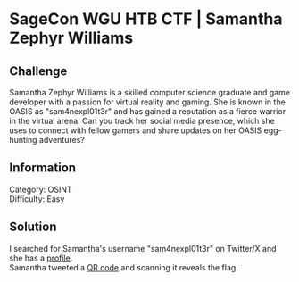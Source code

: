 # SageCon WGU HTB CTF | Samantha Zephyr Williams

## Challenge
Samantha Zephyr Williams is a skilled computer science graduate and game developer with a passion for virtual reality and gaming. She is known in the OASIS as "sam4nexpl01t3r" and has gained a reputation as a fierce warrior in the virtual arena. Can you track her social media presence, which she uses to connect with fellow gamers and share updates on her OASIS egg-hunting adventures?

## Information
Category: OSINT<br>
Difficulty: Easy

## Solution

I searched for Samantha's username "sam4nexpl01t3r" on Twitter/X and she has a [profile](https://twitter.com/sam4nexpl01t3r).<br>
Samantha tweeted a [QR code](https://x.com/sam4nexpl01t3r/status/1628719713273389060?s=20) and scanning it reveals the flag.
